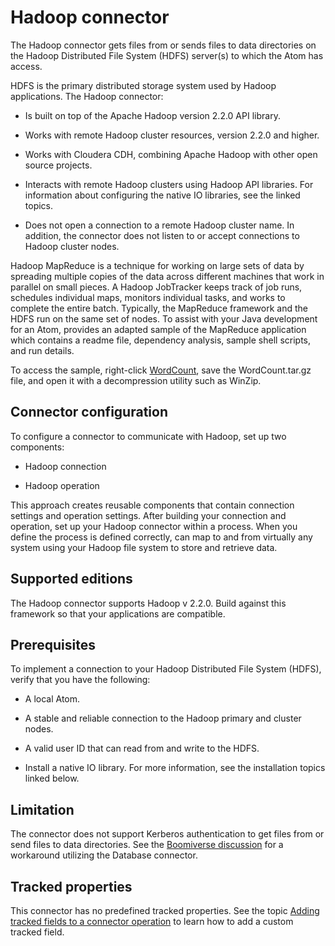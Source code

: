 # Hadoop connector 

<head>
  <meta name="guidename" content="Integration"/>
  <meta name="context" content="GUID-e7b68ed6-188e-4bdf-9cbc-e487dbf2078a"/>
</head>


The Hadoop connector gets files from or sends files to data directories on the Hadoop Distributed File System \(HDFS\) server\(s\) to which the Atom has access.

HDFS is the primary distributed storage system used by Hadoop applications. The Hadoop connector:

-   Is built on top of the Apache Hadoop version 2.2.0 API library.
-   Works with remote Hadoop cluster resources, version 2.2.0 and higher.

-   Works with Cloudera CDH, combining Apache Hadoop with other open source projects.

-   Interacts with remote Hadoop clusters using Hadoop API libraries. For information about configuring the native IO libraries, see the linked topics.

-   Does not open a connection to a remote Hadoop cluster name. In addition, the connector does not listen to or accept connections to Hadoop cluster nodes.


Hadoop MapReduce is a technique for working on large sets of data by spreading multiple copies of the data across different machines that work in parallel on small pieces. A Hadoop JobTracker keeps track of job runs, schedules individual maps, monitors individual tasks, and works to complete the entire batch. Typically, the MapReduce framework and the HDFS run on the same set of nodes. To assist with your Java development for an Atom, provides an adapted sample of the MapReduce application which contains a readme file, dependency analysis, sample shell scripts, and run details.

To access the sample, right-click [WordCount](http://help.boomi.com/assets/WordCount.tar.gz), save the WordCount.tar.gz file, and open it with a decompression utility such as WinZip.

## Connector configuration 

To configure a connector to communicate with Hadoop, set up two components:

-   Hadoop connection

-   Hadoop operation


This approach creates reusable components that contain connection settings and operation settings. After building your connection and operation, set up your Hadoop connector within a process. When you define the process is defined correctly, can map to and from virtually any system using your Hadoop file system to store and retrieve data.

## Supported editions 

The Hadoop connector supports Hadoop v 2.2.0. Build against this framework so that your applications are compatible.

## Prerequisites 

To implement a connection to your Hadoop Distributed File System \(HDFS\), verify that you have the following:

-   A local Atom.
-   A stable and reliable connection to the Hadoop primary and cluster nodes.

-   A valid user ID that can read from and write to the HDFS.

-   Install a native IO library. For more information, see the installation topics linked below.


## Limitation 

The connector does not support Kerberos authentication to get files from or send files to data directories. See the [Boomiverse discussion](https://community.boomi.com/s/feed/0D51W00006As2xuSAB) for a workaround utilizing the Database connector.

## Tracked properties

This connector has no predefined tracked properties. See the topic [Adding tracked fields to a connector operation](../Process%20building/t-atm-Adding_tracked_fields_to_a_connector_operation_f71821dd-95ee-4ebd-bfc9-3333262f56f6.md) to learn how to add a custom tracked field.
